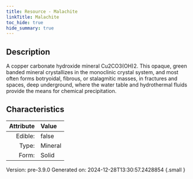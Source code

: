 ```yaml
---
title: Resource - Malachite
linkTitle: Malachite
toc_hide: true
hide_summary: true
---
```


## Description
A copper carbonate hydroxide mineral Cu2CO3(OH)2.&#10;&#9; This opaque, green banded mineral crystallizes in the monoclinic crystal system, and most&#10;&#9; often forms botryoidal, fibrous, or stalagmitic masses, in fractures and spaces, deep&#10;&#9; underground, where the water table and hydrothermal fluids provide the means for chemical&#10;&#9; precipitation.

## Characteristics

| Attribute      | Value |
|--------:|:------|
|Edible:|false|
|Type:|Mineral|
|Form:|Solid|
 



    

Version: pre-3.9.0 Generated on: 2024-12-28T13:30:57.2428854
{.small }
